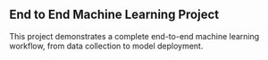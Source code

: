 ## End to End Machine Learning Project
This project demonstrates a complete end-to-end machine learning workflow, from data collection to model deployment.
